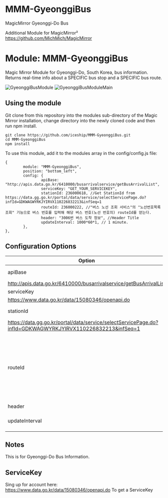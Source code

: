 # MMM-GyeonggiBus
MagicMirror Gyeonggi-Do Bus

Additional Module for MagicMirror² https://github.com/MichMich/MagicMirror

# Module: MMM-GyeonggiBus
Magic Mirror Module for Gyeonggi-Do, South Korea, bus information.   
Returns real-time info about a SPECIFIC bus stop and a SPECIFIC bus route.

![GyeonggiBusModule](https://user-images.githubusercontent.com/8663339/151705306-d9d0878b-396c-4343-90c4-f93331717b8f.png)
![GyeonggiBusModuleMain](https://user-images.githubusercontent.com/8663339/151705326-a0ef7063-ae05-4236-b014-d35e597c28f9.png)

## Using the module
Git clone from this repository into the modules sub-directory of the Magic Mirror installation, change directory into the newly cloned code and then run npm install.

```
git clone https://github.com/iceship/MMM-GyeonggiBus.git
cd MMM-GyeonggiBus
npm install
```

To use this module, add it to the modules array in the config/config.js file:

```
{
        module: "MMM-GyeonggiBus",
        position: "bottom_left",
        config: {
                apiBase: "http://apis.data.go.kr/6410000/busarrivalservice/getBusArrivalList",
                serviceKey: "GET_YOUR_SERVICEKEY",
                stationId: 236000618, //Get StationId from https://data.gg.go.kr/portal/data/service/selectServicePage.do?infId=GDKWAGWYRKJYIRVX110226832213&infSeq=1
                routeId: 236000222, //"버스 노선 조회 서비스"의 "노선번호목록조회" 기능으로 버스 번호를 입력해 해당 버스 번호(노선 번호의) routeId를 얻는다.
                header: "3006번 버스 도착 정보", //Header Title
                updateInterval: 1000*60*1, // 1 minute.
        },
},
```
## Configuration Options
|Option|Description|
| --- | --- |
|apiBase|GyeonggiBus base API    
http://apis.data.go.kr/6410000/busarrivalservice/getBusArrivalList|
|serviceKey|Get key from    
https://www.data.go.kr/data/15080346/openapi.do|
|stationId|Get StationId from    
https://data.gg.go.kr/portal/data/service/selectServicePage.do?infId=GDKWAGWYRKJYIRVX110226832213&infSeq=1|
|routeId|"버스 노선 조회 서비스"의 "노선번호목록조회" 기능으로 버스 번호를 입력해 해당 버스 번호(노선 번호의) routeId를 얻는다.|
|header|Title Info|
|updateInterval|1000 * 60 * 1  for 1minute.|

## Notes
This is for Gyeonggi-Do Bus Information.

## ServiceKey
Sing up for account here: https://www.data.go.kr/data/15080346/openapi.do
To get a ServiceKey 

